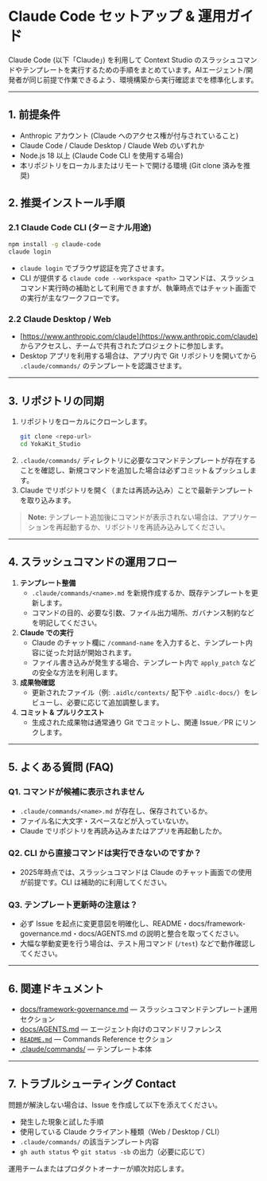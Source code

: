 # Claude Code セットアップ & 運用ガイド

Claude Code (以下「Claude」) を利用して Context Studio のスラッシュコマンドやテンプレートを実行するための手順をまとめています。AIエージェント/開発者が同じ前提で作業できるよう、環境構築から実行確認までを標準化します。

---

## 1. 前提条件
- Anthropic アカウント (Claude へのアクセス権が付与されていること)
- Claude Code / Claude Desktop / Claude Web のいずれか
- Node.js 18 以上 (Claude Code CLI を使用する場合)
- 本リポジトリをローカルまたはリモートで開ける環境 (Git clone 済みを推奨)

## 2. 推奨インストール手順

### 2.1 Claude Code CLI (ターミナル用途)
```bash
npm install -g claude-code
claude login
```
- `claude login` でブラウザ認証を完了させます。
- CLI が提供する `claude code --workspace <path>` コマンドは、スラッシュコマンド実行時の補助として利用できますが、執筆時点ではチャット画面での実行が主なワークフローです。

### 2.2 Claude Desktop / Web
- [https://www.anthropic.com/claude](https://www.anthropic.com/claude) からアクセスし、チームで共有されたプロジェクトに参加します。
- Desktop アプリを利用する場合は、アプリ内で Git リポジトリを開いてから `.claude/commands/` のテンプレートを認識させます。

---

## 3. リポジトリの同期

1. リポジトリをローカルにクローンします。  
   ```bash
   git clone <repo-url>
   cd YokaKit_Studio
   ```
2. `.claude/commands/` ディレクトリに必要なコマンドテンプレートが存在することを確認し、新規コマンドを追加した場合は必ずコミット＆プッシュします。
3. Claude でリポジトリを開く（または再読み込み）ことで最新テンプレートを取り込みます。

> **Note:** テンプレート追加後にコマンドが表示されない場合は、アプリケーションを再起動するか、リポジトリを再読み込みしてください。

---

## 4. スラッシュコマンドの運用フロー

1. **テンプレート整備**  
   - `.claude/commands/<name>.md` を新規作成するか、既存テンプレートを更新します。
   - コマンドの目的、必要な引数、ファイル出力場所、ガバナンス制約などを明記してください。
2. **Claude での実行**  
   - Claude のチャット欄に `/command-name` を入力すると、テンプレート内容に従った対話が開始されます。
   - ファイル書き込みが発生する場合、テンプレート内で `apply_patch` などの安全な方法を利用します。
3. **成果物確認**  
   - 更新されたファイル（例: `.aidlc/contexts/` 配下や `.aidlc-docs/`）をレビューし、必要に応じて追加調整します。
4. **コミット & プルリクエスト**  
   - 生成された成果物は通常通り Git でコミットし、関連 Issue／PR にリンクします。

---

## 5. よくある質問 (FAQ)

### Q1. コマンドが候補に表示されません
- `.claude/commands/<name>.md` が存在し、保存されているか。
- ファイル名に大文字・スペースなどが入っていないか。
- Claude でリポジトリを再読み込みまたはアプリを再起動したか。

### Q2. CLI から直接コマンドは実行できないのですか？
- 2025年時点では、スラッシュコマンドは Claude のチャット画面での使用が前提です。CLI は補助的に利用してください。

### Q3. テンプレート更新時の注意は？
- 必ず Issue を起点に変更意図を明確化し、README・docs/framework-governance.md・docs/AGENTS.md の説明と整合を取ってください。
- 大幅な挙動変更を行う場合は、テスト用コマンド (`/test`) などで動作確認してください。

---

## 6. 関連ドキュメント
- [docs/framework-governance.md](framework-governance.md) — スラッシュコマンドテンプレート運用セクション
- [docs/AGENTS.md](AGENTS.md) — エージェント向けのコマンドリファレンス
- [`README.md`](../README.md) — Commands Reference セクション
- [.claude/commands/](../.claude/commands/) — テンプレート本体

---

## 7. トラブルシューティング Contact
問題が解決しない場合は、Issue を作成して以下を添えてください。
- 発生した現象と試した手順
- 使用している Claude クライアント種類（Web / Desktop / CLI）
- `.claude/commands/` の該当テンプレート内容
- `gh auth status` や `git status -sb` の出力（必要に応じて）

運用チームまたはプロダクトオーナーが順次対応します。
